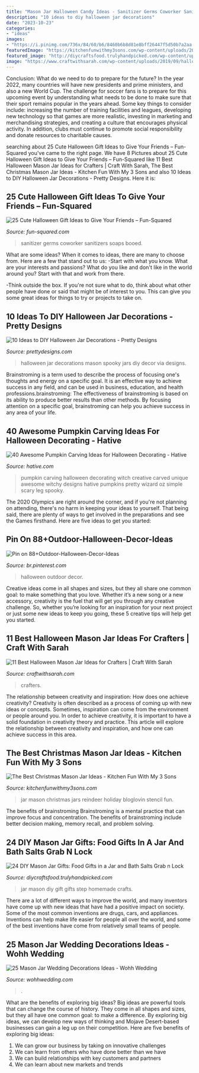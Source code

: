 ```yaml
---
title: "Mason Jar Halloween Candy Ideas - Sanitizer Germs Coworker Sanitizers Soaps Booed"
description: "10 ideas to diy halloween jar decorations"
date: "2023-10-23"
categories:
- "ideas"
images:
- "https://i.pinimg.com/736x/84/60/b6/8460b6b8d81e8bff26447f5d50b7a2aa.jpg"
featuredImage: "https://kitchenfunwithmy3sons.com/wp-content/uploads/2016/11/The-Best-Christmas-Mason-Jar-Ideas-Stenciled-Deer-Jars.jpg"
featured_image: "http://diycraftsfood.trulyhandpicked.com/wp-content/uploads/2018/01/DIY-Mason-Jar-Crafts-Mason-jar-gift-ideas-step-by-step-tutorials.jpg"
image: "https://www.craftwithsarah.com/wp-content/uploads/2019/09/halloween-mason-jars-halloween.jpg"
---
```



Conclusion: What do we need to do to prepare for the future?
In the year 2022, many countries will have new presidents and prime ministers, and also a new World Cup. The challenge for soccer fans is to prepare for this upcoming event by understanding what needs to be done to make sure that their sport remains popular in the years ahead. Some key things to consider include: increasing the number of training facilities and leagues, developing new technology so that games are more realistic, investing in marketing and merchandising strategies, and creating a culture that encourages physical activity. In addition, clubs must continue to promote social responsibility and donate resources to charitable causes.

	

		
searching about 25 Cute Halloween Gift Ideas to Give Your Friends – Fun-Squared you've came to the right page. We have 8 Pictures about 25 Cute Halloween Gift Ideas to Give Your Friends – Fun-Squared like 11 Best Halloween Mason Jar Ideas for Crafters | Craft With Sarah, The Best Christmas Mason Jar Ideas - Kitchen Fun With My 3 Sons and also 10 Ideas to DIY Halloween Jar Decorations - Pretty Designs. Here it is:
		
    
## 25 Cute Halloween Gift Ideas To Give Your Friends – Fun-Squared

<img loading=lazy src="https://fun-squared.com/wp-content/uploads/2016/09/halloween-gift-tags.png" onerror="this.onerror=null;this.src='https://tse2.mm.bing.net/th?id=OIP.oqUP45nGPzZsJaSQYxL3iAHaLG&amp;pid=15.1';" alt="25 Cute Halloween Gift Ideas to Give Your Friends – Fun-Squared">

_Source: fun-squared.com_

>sanitizer germs coworker sanitizers soaps booed. 

	

What are some ideas?
When it comes to ideas, there are many to choose from. Here are a few that stand out to us:
-Start with what you know. What are your interests and passions? What do you like and don't like in the world around you? Start with that and work from there.

-Think outside the box. If you're not sure what to do, think about what other people have done or said that might be of interest to you. This can give you some great ideas for things to try or projects to take on.

    
## 10 Ideas To DIY Halloween Jar Decorations - Pretty Designs

<img loading=lazy src="http://www.prettydesigns.com/wp-content/uploads/2014/10/Spooky-Jars.jpg" onerror="this.onerror=null;this.src='https://tse2.mm.bing.net/th?id=OIP.KZTVf7pXci4rOE3jfChJOgHaLH&amp;pid=15.1';" alt="10 Ideas to DIY Halloween Jar Decorations - Pretty Designs">

_Source: prettydesigns.com_

>halloween jar decorations mason spooky jars diy decor via designs. 

	

Brainstroming is a term used to describe the process of focusing one's thoughts and energy on a specific goal. It is an effective way to achieve success in any field, and can be used in business, education, and health professions.brainstroming: The effectiveness of brainstroming is based on its ability to produce better results than other methods. By focusing attention on a specific goal, brainstroming can help you achieve success in any area of your life.

    
## 40 Awesome Pumpkin Carving Ideas For Halloween Decorating - Hative

<img loading=lazy src="http://hative.com/wp-content/uploads/2014/10/pumpkin-carving-ideas/35-witchy-pumpkin.jpg" onerror="this.onerror=null;this.src='https://tse3.mm.bing.net/th?id=OIP.vrybA9y7Szo8uwcaukIHDwHaJ6&amp;pid=15.1';" alt="40 Awesome Pumpkin Carving Ideas for Halloween Decorating - Hative">

_Source: hative.com_

>pumpkin carving halloween decorating witch creative carved unique awesome witchy designs hative pumpkins pretty wizard oz simple scary leg spooky. 

	

The 2020 Olympics are right around the corner, and if you're not planning on attending, there's no harm in keeping your ideas to yourself. That being said, there are plenty of ways to get involved in the preparations and see the Games firsthand. Here are five ideas to get you started: 

    
## Pin On 88+Outdoor-Halloween-Decor-Ideas

<img loading=lazy src="https://i.pinimg.com/736x/84/60/b6/8460b6b8d81e8bff26447f5d50b7a2aa.jpg" onerror="this.onerror=null;this.src='https://tse3.mm.bing.net/th?id=OIP.TXXjvmBOfNUwckV2oLWCeQHaMQ&amp;pid=15.1';" alt="Pin on 88+Outdoor-Halloween-Decor-Ideas">

_Source: br.pinterest.com_

>halloween outdoor decor. 

	

Creative ideas come in all shapes and sizes, but they all share one common goal: to make something that you love. Whether it’s a new song or a new accessory, creativity is the fuel that will get you through any creative challenge. So, whether you’re looking for an inspiration for your next project or just some new ideas to keep you going, these 5 creative tips will help get you started.

    
## 11 Best Halloween Mason Jar Ideas For Crafters | Craft With Sarah

<img loading=lazy src="https://www.craftwithsarah.com/wp-content/uploads/2019/09/halloween-mason-jars-halloween.jpg" onerror="this.onerror=null;this.src='https://tse4.mm.bing.net/th?id=OIP.m01_PFjiJC4kajVYkGzW3gHaLH&amp;pid=15.1';" alt="11 Best Halloween Mason Jar Ideas for Crafters | Craft With Sarah">

_Source: craftwithsarah.com_

>crafters. 

	

The relationship between creativity and inspiration: How does one achieve creativity?
Creativity is often described as a process of coming up with new ideas or concepts. Sometimes, inspiration can come from the environment or people around you. In order to achieve creativity, it is important to have a solid foundation in creativity theory and practice. This article will explore the relationship between creativity and inspiration, and how one can achieve success in this area.

    
## The Best Christmas Mason Jar Ideas - Kitchen Fun With My 3 Sons

<img loading=lazy src="https://kitchenfunwithmy3sons.com/wp-content/uploads/2016/11/The-Best-Christmas-Mason-Jar-Ideas-Stenciled-Deer-Jars.jpg" onerror="this.onerror=null;this.src='https://tse1.mm.bing.net/th?id=OIP.MSmG9ZaDJshM5lG8Tf1o0wHaLE&amp;pid=15.1';" alt="The Best Christmas Mason Jar Ideas - Kitchen Fun With My 3 Sons">

_Source: kitchenfunwithmy3sons.com_

>jar mason christmas jars reindeer holiday bloglovin stencil fun. 

	

The benefits of brainstroming
Brainstroming is a mental practice that can improve focus and concentration. The benefits of brainstroming include better decision making, memory recall, and problem solving.

    
## 24 DIY Mason Jar Gifts: Food Gifts In A Jar And Bath Salts  Grab N Lock 

<img loading=lazy src="http://diycraftsfood.trulyhandpicked.com/wp-content/uploads/2018/01/DIY-Mason-Jar-Crafts-Mason-jar-gift-ideas-step-by-step-tutorials.jpg" onerror="this.onerror=null;this.src='https://tse3.mm.bing.net/th?id=OIP.1IMkFQHYB89-69mP2NRT0wHaLH&amp;pid=15.1';" alt="24 DIY Mason Jar Gifts: Food Gifts in a Jar and Bath Salts  Grab n Lock ">

_Source: diycraftsfood.trulyhandpicked.com_

>jar mason diy gift gifts step homemade crafts. 

	

There are a lot of different ways to improve the world, and many inventors have come up with new ideas that have had a positive impact on society. Some of the most common inventions are drugs, cars, and appliances. Inventions can help make life easier for people all over the world, and some of the best inventions have come from relatively small teams of people.

    
## 25 Mason Jar Wedding Decorations Ideas - Wohh Wedding

<img loading=lazy src="https://www.wohhwedding.com/wp-content/uploads/2016/05/Masterful-Mason-Jar-Wedding-Decorations.jpg" onerror="this.onerror=null;this.src='https://tse2.mm.bing.net/th?id=OIP.dXt8jNWSaojiwidg9r7oYwHaLG&amp;pid=15.1';" alt="25 Mason Jar Wedding Decorations Ideas - Wohh Wedding">

_Source: wohhwedding.com_

>. 

	

What are the benefits of exploring big ideas?
Big ideas are powerful tools that can change the course of history. They come in all shapes and sizes, but they all have one common goal: to make a difference. By exploring big ideas, we can develop new ways of thinking and Mojave Desert-based businesses can gain a leg up on their competition. Here are five benefits of exploring big ideas: 
1. We can grow our business by taking on innovative challenges
2. We can learn from others who have done better than we have
3. We can build relationships with key customers and partners
4. We can learn about new markets and trends

